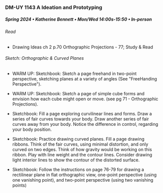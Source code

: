 ### DM-UY 1143 A Ideation and Prototyping
##### Spring 2024 • Katherine Bennett • Mon/Wed 14:00s-15:50 • In-person

###### Read 

* Drawing Ideas ch 2 p.70 Orthographic Projections - 77; Study & Read

###### Sketch: Orthographic & Curved Planes

- WARM UP: Sketchbook: Sketch a page freehand in two-point perspective, sketching planes at a variety of angles (See "FreeHanding Perspective").

- WARM UP: Sketchbook: Sketch a page of simple cube forms and envision how each cube might open or move. (see pg 71 - Orthographic Projections).

 - Sketchbook: Fill a page exploring curvilinear lines and forms. Draw a series of fair curves towards your body. Draw another series of fair curves away from your body. Notice the difference in control, regarding your body position.

 - Sketchbook: Practice drawing curved planes. Fill a page drawing ribbons. Think of the fair curves, using minimal distortion, and only curved on two edges. Think of how gravity would be working on this ribbon. Play with line weight and the contour lines. Consider drawing light interior lines to show the contour of the distorted surface.

 - Sketchbook: Follow the instructions on page 76-79 for drawing a rectilinear plane in flat orthographic view, one-point perspective (using one vanishing point), and two-point perspective (using two vanishing points)

 